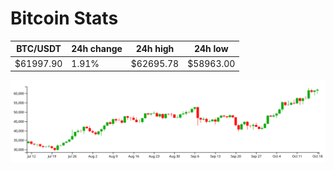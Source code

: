 # Bitcoin Stats

BTC/USDT|24h change|24h high|24h low|
|---|---|---|---|
|$61997.90|1.91%|$62695.78|$58963.00|

<img src="./chart.svg">
